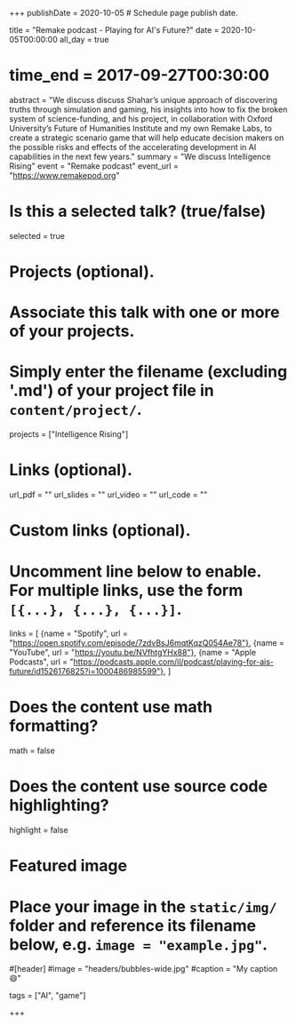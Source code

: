+++
publishDate = 2020-10-05 # Schedule page publish date.

title = "Remake podcast - Playing for AI's Future?"
date = 2020-10-05T00:00:00
all_day = true
# time_end = 2017-09-27T00:30:00
abstract = "We discuss discuss Shahar’s unique approach of discovering truths through simulation and gaming, his insights into how to fix the broken system of science-funding, and his project, in collaboration with Oxford University’s Future of Humanities Institute and my own Remake Labs, to create a strategic scenario game that will help educate decision makers on the possible risks and effects of the accelerating development in AI capabilities in the next few years." 
summary = "We discuss Intelligence Rising"
event = "Remake podcast"
event_url = "https://www.remakepod.org"

# Is this a selected talk? (true/false)
selected = true

# Projects (optional).
#   Associate this talk with one or more of your projects.
#   Simply enter the filename (excluding '.md') of your project file in `content/project/`.
projects = ["Intelligence Rising"]

# Links (optional).
url_pdf = ""
url_slides = ""
url_video = ""
url_code = ""

# Custom links (optional).
#   Uncomment line below to enable. For multiple links, use the form `[{...}, {...}, {...}]`.
links = [
  {name = "Spotify", url = "https://open.spotify.com/episode/7zdvBsJ6mqtKqzQ054Ae78"},
  {name = "YouTube", url = "https://youtu.be/NVfhtgYHx88"},
  {name = "Apple Podcasts", url = "https://podcasts.apple.com/il/podcast/playing-for-ais-future/id1526176825?i=1000486985599"},
]

# Does the content use math formatting?
math = false

# Does the content use source code highlighting?
highlight = false

# Featured image
# Place your image in the `static/img/` folder and reference its filename below, e.g. `image = "example.jpg"`.
#[header]
#image = "headers/bubbles-wide.jpg"
#caption = "My caption :smile:"

tags = ["AI", "game"]

+++

